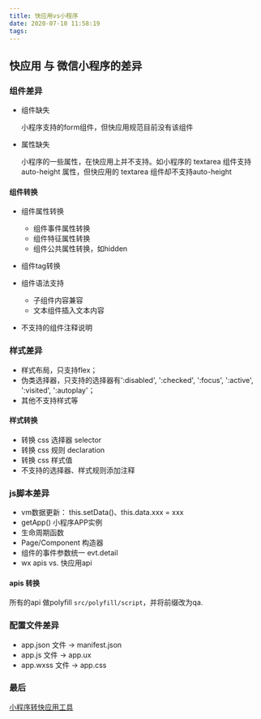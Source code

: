```yaml
---
title: 快应用vs小程序
date: 2020-07-10 11:58:19
tags:
---
```


## 快应用 与 微信小程序的差异

### 组件差异

- 组件缺失

    小程序支持的form组件，但快应用规范目前没有该组件

- 属性缺失

    小程序的一些属性，在快应用上并不支持。如小程序的 textarea 组件支持auto-height 属性，但快应用的 textarea 组件却不支持auto-height

#### 组件转换

- 组件属性转换

    - 组件事件属性转换
    - 组件特征属性转换
    - 组件公共属性转换，如hidden

- 组件tag转换

- 组件语法支持

    - 子组件内容兼容
    - 文本组件插入文本内容

- 不支持的组件注释说明

### 样式差异

- 样式布局，只支持flex；
- 伪类选择器，只支持的选择器有':disabled', ':checked', ':focus', ':active', ':visited', ':autoplay'；
- 其他不支持样式等

#### 样式转换

- 转换 css 选择器 selector
- 转换 css 规则 declaration
- 转换 css 样式值
- 不支持的选择器、样式规则添加注释


### js脚本差异

- vm数据更新： this.setData()、this.data.xxx = xxx
- getApp() 小程序APP实例
- 生命周期函数
- Page/Component 构造器
- 组件的事件参数统一 evt.detail
- wx apis vs. 快应用api


#### apis 转换

所有的api 做polyfill `src/polyfill/script`，并将前缀改为qa.


### 配置文件差异

- app.json 文件 -> manifest.json
- app.js 文件 -> app.ux
- app.wxss 文件 -> app.css


### 最后

[小程序转快应用工具](https://www.npmjs.com/package/@quickapp-eco/qa-transformer)
